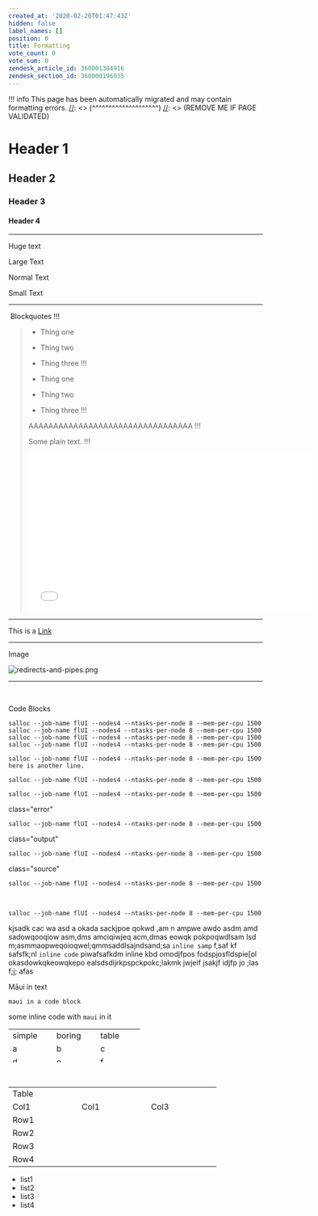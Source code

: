 ```yaml
---
created_at: '2020-02-20T01:47:43Z'
hidden: false
label_names: []
position: 0
title: Formatting
vote_count: 0
vote_sum: 0
zendesk_article_id: 360001384916
zendesk_section_id: 360000196935
---
```



[//]: <> (REMOVE ME IF PAGE VALIDATED)
[//]: <> (vvvvvvvvvvvvvvvvvvvv)
!!! info
    This page has been automatically migrated and may contain formatting errors.
[//]: <> (^^^^^^^^^^^^^^^^^^^^)
[//]: <> (REMOVE ME IF PAGE VALIDATED)
# Header 1

## Header 2

### Header 3

#### Header 4

------------------------------------------------------------------------

Huge text

Large Text

Normal Text

Small Text

------------------------------------------------------------------------

 Blockquotes
!!!
>
> -   Thing one
> -   Thing two
> -   Thing three
!!!
>
> -   Thing one
> -   Thing two
> -   Thing three
!!!
>
> AAAAAAAAAAAAAAAAAAAAAAAAAAAAAAAAA
!!!
>
> Some plain text.
!!!
>
> <iframe src="//www.youtube-nocookie.com/embed/yDYXOntAlIk" width="560" height="315" frameborder="0" allowfullscreen>
> </iframe>

------------------------------------------------------------------------

This is a [Link](https://www.w3schools.com/html/html_links.asp) 

------------------------------------------------------------------------

Image

![redirects-and-pipes.png](../../assets/images/6014468037775_0.name_me.png)

------------------------------------------------------------------------

 

Code Blocks

    salloc --job-name flUI --nodes4 --ntasks-per-node 8 --mem-per-cpu 1500
    salloc --job-name flUI --nodes4 --ntasks-per-node 8 --mem-per-cpu 1500
    salloc --job-name flUI --nodes4 --ntasks-per-node 8 --mem-per-cpu 1500
    salloc --job-name flUI --nodes4 --ntasks-per-node 8 --mem-per-cpu 1500

    salloc --job-name flUI --nodes4 --ntasks-per-node 8 --mem-per-cpu 1500
    here is another line.

    salloc --job-name flUI --nodes4 --ntasks-per-node 8 --mem-per-cpu 1500

    salloc --job-name flUI --nodes4 --ntasks-per-node 8 --mem-per-cpu 1500

class="error"

    salloc --job-name flUI --nodes4 --ntasks-per-node 8 --mem-per-cpu 1500

class="output"

    salloc --job-name flUI --nodes4 --ntasks-per-node 8 --mem-per-cpu 1500

class="source"

    salloc --job-name flUI --nodes4 --ntasks-per-node 8 --mem-per-cpu 1500

 

    salloc --job-name flUI --nodes4 --ntasks-per-node 8 --mem-per-cpu 1500

kjsadk cac wa asd a okada sackjpoe qokwd ,am n ampwe awdo asdm amd
sadowqooqiow asm,dms amciqiwjeq acm,dmas eowqk pokpoqwdlsam lsd
m;asmmaopweqoioqwel;qmmsaddlsajndsand;sa `inline samp` f,saf kf
safsfk;nl `inline code` piwafsafkdm inline kbd omodjfpos
fodspjosfldspie\[ol okasdowkqkeowqkepo ealsdsdijrkpspckpokc;lakmk jwjeif
jsakjf idjfp jo ;las f;j; afas

Māui in text

    maui in a code block

some inline code with `maui` in it

<table style="border-collapse: collapse; width: 100%; height: 66px;"
data-border="1">
<tbody>
<tr class="odd" style="height: 22px;">
<td style="width: 25%; height: 22px">simple</td>
<td style="width: 25%; height: 22px">boring</td>
<td style="width: 25%; height: 22px">table</td>
</tr>
<tr class="even" style="height: 22px;">
<td style="width: 25%; height: 22px">a</td>
<td style="width: 25%; height: 22px">b</td>
<td style="width: 25%; height: 22px">c</td>
</tr>
<tr class="odd" style="height: 22px;">
<td style="width: 25%; height: 22px">d</td>
<td style="width: 25%; height: 22px">e</td>
<td style="width: 25%; height: 22px">f</td>
</tr>
</tbody>
</table>

 

<table style="border-collapse: collapse; width: 100%;" data-border="1">
<tbody>
<tr class="odd">
<td colspan="6" style="width: 85.7142%">Table</td>
</tr>
<tr class="even">
<td colspan="2" style="width: 28.5714%">Col1 </td>
<td colspan="2" style="width: 28.5714%">Col1 </td>
<td colspan="2" style="width: 14.2857%">Col3</td>
</tr>
<tr class="odd">
<td style="width: 14.2857%">Row1</td>
<td style="width: 14.2857%"> </td>
<td style="width: 14.2857%"> </td>
<td style="width: 14.2857%"> </td>
<td style="width: 14.2857%"> </td>
<td style="width: 14.2857%"> </td>
</tr>
<tr class="even">
<td style="width: 14.2857%">Row2</td>
<td style="width: 14.2857%"> </td>
<td style="width: 14.2857%"> </td>
<td style="width: 14.2857%"> </td>
<td style="width: 14.2857%"> </td>
<td style="width: 14.2857%"> </td>
</tr>
<tr class="odd">
<td style="width: 14.2857%">Row3</td>
<td style="width: 14.2857%"> </td>
<td style="width: 14.2857%"> </td>
<td style="width: 14.2857%"> </td>
<td style="width: 14.2857%"> </td>
<td style="width: 14.2857%"> </td>
</tr>
<tr class="even">
<td style="width: 14.2857%">Row4</td>
<td style="width: 14.2857%"> </td>
<td style="width: 14.2857%"> </td>
<td style="width: 14.2857%"> </td>
<td style="width: 14.2857%"> </td>
<td style="width: 14.2857%"> </td>
</tr>
</tbody>
</table>

-   list1
-   list2
-   list3
-   list4
